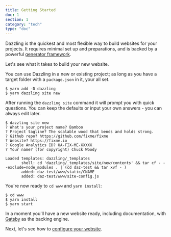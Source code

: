 ```yaml
---
title: Getting Started
doc: 1
section: 1
category: "tech"
type: "doc"
---
```


Dazzling is the quickest and most flexible way to build websites for your projects. It requires minimal set up and preparations, and is backed by a powerful [generator framework](http://www.hygen.io). 

Let's see what it takes to build your new website.

You can use Dazzling in a new or existing project; as long as you have a target folder with a `package.json` in it, your all set.

```
$ yarn add -D dazzling
$ yarn dazzling site new
```

After running the `dazzling site` command it will prompt you with quick questions. You can keep the defaults or input your own answers - you can always edit later.

```
$ dazzling site new
? What's your project name? Bamboo
? Project tagline? The scalable wood that bends and holds strong.
? Github repo? https://github.com/fixme/fixme
? Website? https://fixme.io
? Google Analytics ID? UA-FIX-ME-XXXXX
? Your name? (for copyright) Chuck Woody

Loaded templates: dazzling/_templates
       shell: cd 'dazzling/_templates/site/new/contents' && tar cf - --exclude=node_modules . | (cd daz-test && tar xvf - )
       added: daz-test/www/static/CNAME
       added: daz-test/www/site-config.js
```

You're now ready to `cd www` and `yarn install`:

```
$ cd www
$ yarn install
$ yarn start
```

In a moment you'll have a new website ready, including documentation, with [Gatsby](https://github.com/gatsbyjs/gatsby) as the backing engine.

Next, let's see how to [configure your website](configuration).

